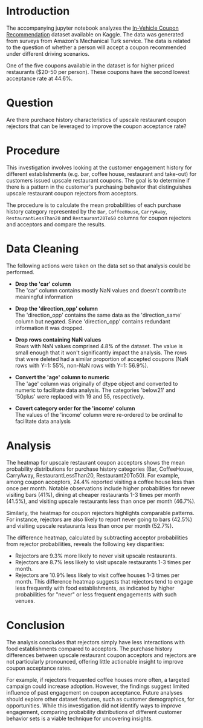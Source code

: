 # Introduction
The accompanying jupyter notebook analyzes the [In-Vehicle Coupon Recommendation](https://archive.ics.uci.edu/dataset/603/in+vehicle+coupon+recommendation) dataset available on Kaggle. The data was generated from surveys from Amazon's Mechanical Turk service. The data is related to the question of whether a person will accept a coupon recommended under different driving scenarios.

One of the five coupons available in the dataset is for higher priced restaurants ($20-50 per person). These coupons have the second lowest acceptance rate at 44.6%. 

# Question
Are there purchace history characteristics of upscale restaurant coupon rejectors that can be leveraged to improve the coupon acceptance rate?

# Procedure
This investigation involves looking at the customer engagement history for different establishments (e.g. bar, coffee house, restaurant and take-out) for customers issued upscale restaurant coupons. The goal is to determine if there is a pattern in the customer's purchasing behavior that distinguishes upscale restaurant coupon rejectors from acceptors. 

The procedure is to calculate the mean probabilities of each purchase history category represented by the `Bar`, `CoffeeHouse`, `CarryAway`, `RestaurantLessThan20` and `Restaurant20To50` columns for coupon rejectors and acceptors and compare the results.

# Data Cleaning
The following actions were taken on the data set so that analysis could be performed.
* **Drop the 'car' column**  
The 'car' column contains mostly NaN values and doesn't contribute meaningful information

* **Drop the 'direction_opp' column**   
The 'direction_opp' contains the same data as the 'direction_same' column but negated. Since 'direction_opp' contains redundant information it was dropped.

* **Drop rows containing NaN values**   
Rows with NaN values comprised 4.8% of the dataset. The value is small enough that it won't significantly impact the analysis. The rows that were deleted had a similar proportion of accepted coupons (NaN rows with Y=1: 55%, non-NaN rows with Y=1: 56.9%).

* **Convert the 'age' column to numeric**   
The 'age' column was originally of dtype object and converted to numeric to facilitate data analysis. The categories 'below21' and '50plus' were replaced with 19 and 55, respectively.

* **Covert category order for the 'income' column**   
The values of the 'income' column were re-ordered to be ordinal to facilitate data analysis

# Analysis
The heatmap for upscale restaurant coupon acceptors shows the mean probability distributions for purchase history categories (Bar, CoffeeHouse, CarryAway, RestaurantLessThan20, Restaurant20To50). For example, among coupon acceptors, 24.4% reported visiting a coffee house less than once per month. Notable observations include higher probabilities for never visiting bars (41%), dining at cheaper restaurants 1-3 times per month (41.5%), and visiting upscale restaurants less than once per month (46.7%).

Similarly, the heatmap for coupon rejectors highlights comparable patterns. For instance, rejectors are also likely to report never going to bars (42.5%) and visiting upscale restaurants less than once per month (52.7%).

The difference heatmap, calculated by subtracting acceptor probabilities from rejector probabilities, reveals the following key disparities:
* Rejectors are 9.3% more likely to never visit upscale restaurants.
* Rejectors are 8.7% less likely to visit upscale restaurants 1-3 times per month.
* Rejectors are 10.9% less likely to visit coffee houses 1-3 times per month.
This difference heatmap suggests that rejectors tend to engage less frequently with food establishments, as indicated by higher probabilities for "never" or less frequent engagements with such venues.

# Conclusion
The analysis concludes that rejectors simply have less interactions with food establishments compared to acceptors. The purchase history differences between upscale restaurant coupon acceptors and rejectors are not particularly pronounced, offering little actionable insight to improve coupon acceptance rates.

For example, if rejectors frequented coffee houses more often, a targeted campaign could increase adoption. However, the findings suggest limited influence of past engagement on coupon acceptance. Future analyses should explore other dataset features, such as customer demographics, for opportunities. While this investigation did not identify ways to improve engagement, comparing probability distributions of different customer behavior sets is a viable technique for uncovering insights.
